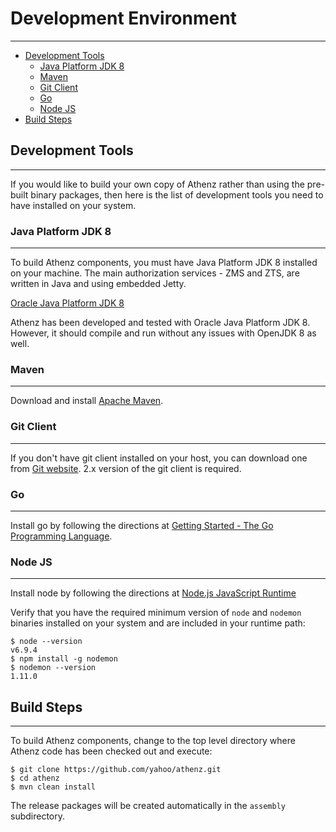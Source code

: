 # Development Environment
-------------------------

* [Development Tools](#development-tools)
    * [Java Platform JDK 8](#java-platform-jdk-8)
    * [Maven](#maven)
    * [Git Client](#git-client)
    * [Go](#go)
    * [Node JS](#node-js)
* [Build Steps](#build-steps)

## Development Tools
--------------------

If you would like to build your own copy of Athenz rather than
using the pre-built binary packages, then here is the list of
development tools you need to have installed on your system.

### Java Platform JDK 8
-----------------------

To build Athenz components, you must have Java Platform JDK 8 installed
on your machine. The main authorization services - ZMS and ZTS, are
written in Java and using embedded Jetty.

[Oracle Java Platform JDK 8](http://www.oracle.com/technetwork/java/javase/downloads/jdk8-downloads-2133151.html)

Athenz has been developed and tested with Oracle Java Platform JDK 8.
However, it should compile and run without any issues with OpenJDK 8 as well.

### Maven
---------

Download and install [Apache Maven](http://maven.apache.org/download.cgi).

### Git Client
--------------

If you don't have git client installed on your host, you can download
one from [Git website](https://git-scm.com/downloads). 2.x version of
the git client is required.

### Go
------

Install go by following the directions at
[Getting Started - The Go Programming Language](https://golang.org/doc/install).

### Node JS
-----------

Install node by following the directions at
[Node.js JavaScript Runtime](https://nodejs.org/en/)

Verify that you have the required minimum version of `node` and
`nodemon` binaries installed on your system and are included
in your runtime path:

```shell
$ node --version
v6.9.4
$ npm install -g nodemon
$ nodemon --version
1.11.0
```

## Build Steps
--------------

To build Athenz components, change to the top level directory where
Athenz code has been checked out and execute:

```shell
$ git clone https://github.com/yahoo/athenz.git
$ cd athenz
$ mvn clean install
```

The release packages will be created automatically in the `assembly`
subdirectory.

